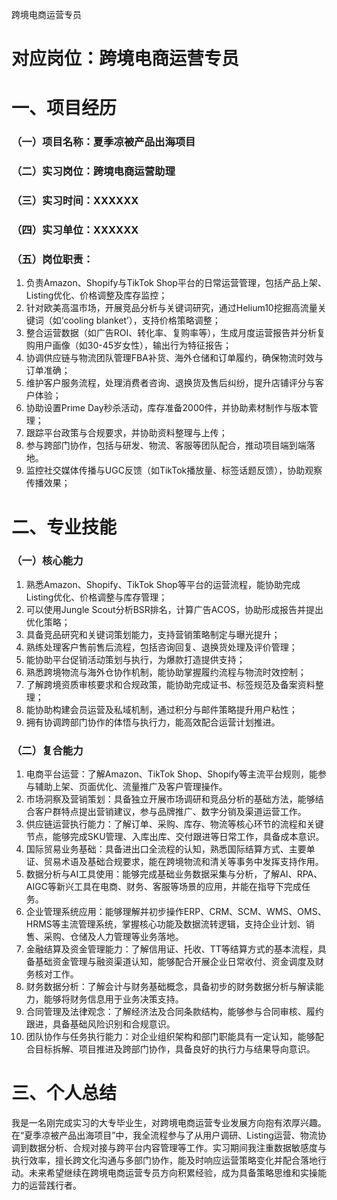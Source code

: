 跨境电商运营专员

# 对应岗位：跨境电商运营专员 

# 一、项目经历 

### （一）项目名称：夏季凉被产品出海项目 

### （二）实习岗位：跨境电商运营助理 

### （三）实习时间：XXXXXX 

### （四）实习单位：XXXXXX 

### （五）岗位职责： 

1. 负责Amazon、Shopify与TikTok Shop平台的日常运营管理，包括产品上架、Listing优化、价格调整及库存监控； 
2. 针对欧美高温市场，开展竞品分析与关键词研究，通过Helium10挖掘高流量关键词（如‘cooling blanket’），支持价格策略调整； 
3. 整合运营数据（如广告ROI、转化率、复购率等），生成月度运营报告并分析复购用户画像（如30-45岁女性），输出行为特征报告； 
4. 协调供应链与物流团队管理FBA补货、海外仓储和订单履约，确保物流时效与订单准确； 
5. 维护客户服务流程，处理消费者咨询、退换货及售后纠纷，提升店铺评分与客户体验； 
6. 协助设置Prime Day秒杀活动，库存准备2000件，并协助素材制作与版本管理； 
7. 跟踪平台政策与合规要求，并协助资料整理与上传； 
8. 参与跨部门协作，包括与研发、物流、客服等团队配合，推动项目端到端落地。 
9. 监控社交媒体传播与UGC反馈（如TikTok播放量、标签话题反馈），协助观察传播效果； 

# 二、专业技能 

### （一）核心能力 

1. 熟悉Amazon、Shopify、TikTok Shop等平台的运营流程，能协助完成Listing优化、价格调整与库存管理； 
2. 可以使用Jungle Scout分析BSR排名，计算广告ACOS，协助形成报告并提出优化策略； 
3. 具备竞品研究和关键词策划能力，支持营销策略制定与曝光提升； 
4. 熟练处理客户售前售后流程，包括咨询回复、退换货处理及评价管理； 
5. 能协助平台促销活动策划与执行，为爆款打造提供支持； 
6. 熟悉跨境物流与海外仓协作机制，能协助掌握履约流程与物流时效控制； 
7. 了解跨境资质审核要求和合规政策，能协助完成证书、标签规范及备案资料整理； 
8. 能协助构建会员运营及私域机制，通过积分与邮件策略提升用户粘性； 
9. 拥有协调跨部门协作的体悟与执行力，能高效配合运营计划推进。 

### （二）复合能力 

1. 电商平台运营：了解Amazon、TikTok Shop、Shopify等主流平台规则，能参与辅助上架、页面优化、流量推广及客户管理操作。 
2. 市场洞察及营销策划：具备独立开展市场调研和竞品分析的基础方法，能够结合客户群特点提出营销建议，参与品牌推广、数字分销及渠道运营工作。 
3. 供应链运营执行能力：了解订单、采购、库存、物流等核心环节的流程和关键节点，能够完成SKU管理、入库出库、交付跟进等日常工作，具备成本意识。 
4. 国际贸易业务基础：具备进出口全流程的认知，熟悉国际结算方式、主要单证、贸易术语及基础合规要求，能在跨境物流和清关等事务中发挥支持作用。 
5. 数据分析与AI工具使用：能够完成基础业务数据采集与分析，了解AI、RPA、AIGC等新兴工具在电商、财务、客服等场景的应用，并能在指导下完成任务。 
6. 企业管理系统应用：能够理解并初步操作ERP、CRM、SCM、WMS、OMS、HRMS等主流管理系统，掌握核心功能及数据流转逻辑，支持企业计划、销售、采购、仓储及人力管理等业务落地。 
7. 金融结算及资金管理能力：了解信用证、托收、TT等结算方式的基本流程，具备基础资金管理与融资渠道认知，能够配合开展企业日常收付、资金调度及财务核对工作。 
8. 财务数据分析：了解会计与财务基础概念，具备初步的财务数据分析与解读能力，能够将财务信息用于业务决策支持。 
9. 合同管理及法律观念：了解经济法及合同条款结构，能够参与合同审核、履约跟进，具备基础风险识别和合规意识。 
10. 团队协作与任务执行能力：对企业组织架构和部门职能具有一定认知，能够配合目标拆解、项目推进及跨部门协作，具备良好的执行力与结果导向意识。 

# 三、个人总结 

我是一名刚完成实习的大专毕业生，对跨境电商运营专业发展方向抱有浓厚兴趣。在“夏季凉被产品出海项目”中，我全流程参与了从用户调研、Listing运营、物流协调到数据分析、合规对接与跨平台内容管理等工作。实习期间我注重数据敏感度与执行效率，擅长跨文化沟通与多部门协作，能及时响应运营策略变化并配合落地行动。未来希望继续在跨境电商运营专员方向积累经验，成为具备策略思维和实操能力的运营践行者。